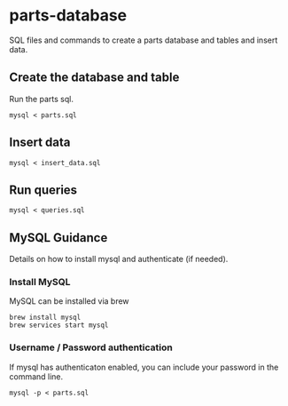# parts-database

SQL files and commands to create a parts database and tables and insert data.

## Create the database and table

Run the parts sql.

```
mysql < parts.sql
```

## Insert data

```
mysql < insert_data.sql
```

## Run queries

```
mysql < queries.sql
```

## MySQL Guidance

Details on how to install mysql and authenticate (if needed).

### Install MySQL

MySQL can be installed via brew

```
brew install mysql
brew services start mysql
```

### Username / Password authentication

If mysql has authenticaton enabled, you can include your password in the command line.

```
mysql -p < parts.sql
```
